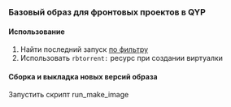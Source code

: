 ### Базовый образ для фронтовых проектов в QYP

#### Использование
1. Найти последний запуск [по фильтру](https://sandbox.yandex-team.ru/tasks?all_tags=true&tags=QEMU_IMAGE%2CDIRECT_FRONTEND&type=BUILD_PORTO_LAYER&limit=20)
2. Использовать `rbtorrent:` ресурс при создании виртуалки

#### Сборка и выкладка новых версий образа
Запустить скрипт run_make_image
